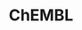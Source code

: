 ---
bigquery: https://console.cloud.google.com/bigquery?p=patents-public-data&d=ebi_chembl&page=dataset
citation: '"The ChEMBL database in 2017." Anna Gaulton, Anne Hersey, Michał Nowotka,
  A Patrícia Bento, Jon Chambers, David Mendez, Prudence Mutowo, Francis Atkinson,
  Louisa J Bellis, Elena Cibrián-Uhalte, Mark Davies, Nathan Dedman, Anneli Karlsson,
  María Paula Magariños, John P Overington, George Papadatos, Ines Smit, Andrew R
  Leach Nucleic acids Research (2017) 45 (Database Issue), D945-D954'
contributors: European Bioinformatics Institute
cost: None
description: ChEMBL Data is a manually curated database of small molecules used in
  drug discovery, including information about existing patented drugs.
documentation: 'schema: https://www.ebi.ac.uk/chembl/db_schema


  '
last_edit: 04/11/2022, 19:19:58
location: https://console.cloud.google.com/marketplace/product/google_patents_public_datasets/chembl
maintained_by: EMBL-EBI, an outstation of European Molecular Biology Laboratory
related_publications: '

  ChEMBL: towards direct deposition of bioassay data.


  Mendez D, Gaulton A, Bento AP, Chambers J, De Veij M, Félix E, Magariños MP, Mosquera
  JF, Mutowo P, Nowotka M, Gordillo-Marañón M, Hunter F, Junco L, Mugumbate G, Rodriguez-Lopez
  M, Atkinson F, Bosc N, Radoux CJ, Segura-Cabrera A, Hersey A, Leach AR.


  — Nucleic Acids Res. 2019; 47(D1):D930-D940. doi: 10.1093/nar/gky1075

  '
schema_fields:
- assay_category
- l7
- research_stem
- assay_desc
- aromatic_rings
- canonical_smiles
- units
- mw_monoisotopic
- standard_units
- homologue
- num_alerts
- l3
- selectivity_comment
- db_source
- usan_stem
- l4
- potential_duplicate
- cell_ontology_id
- domain_name
- mol_hrac_id
- sequence_md5sum
- met_conversion
- record_id
- activity_comment
- mol_frac_id
- product_id
- level1
- cpd_str_alert_id
- stem
- ddd_comment
- level2_description
- cell_source_tissue
- set_name
- cell_source_tax_id
- tid_fixed
- substrate_record_id
- level1_description
- helm_notation
- alogp
- syn_type
- strength
- polymer_flag
- who_extra
- efo_id
- acd_logd
- usan_stem_definition
- ddd_admr
- who_name
- l5
- action_type
- co_stem_id
- ref_type
- applicant_full_name
- mecref_id
- priority
- assay_type
- assay_source
- assay_id
- upper_value
- met_comment
- hba_lipinski
- lle
- withdrawn_year
- level5
- stat
- synonyms
- parent_type
- doc_id
- ddd_id
- class_level
- domain_id
- related_tid
- molecular_mechanism
- smid
- cx_logd
- uo_units
- level4
- last_page
- usan_stem_id
- downgraded
- activity_id
- smarts
- chebi_par_id
- level3_description
- tax_id
- organism
- mechanism_comment
- published_units
- cx_logp
- level3
- path
- db_version
- ref_id
- mesh_id
- withdrawn_flag
- parent_id
- assay_organism
- mc_target_accession
- qudt_units
- entity_type
- dosage_form
- country
- creation_date
- assay_strain
- type
- start_position
- withdrawn_country
- res_stem_id
- assay_tax_id
- std_act_id
- acd_most_bpka
- relationship_type
- assay_class_id
- hrac_class_id
- title
- approval_date
- disease_efficacy
- pubmed_id
- trade_name
- ref_url
- source
- active_ingredient
- warning_id
- short_name
- toid
- mc_tax_id
- aspect
- warning_description
- updated_on
- src_compound_id
- hbd
- cidx
- published_relation
- doi
- tid
- structure_type
- predbind_id
- text_value
- version
- abstract
- cell_id
- ap_id
- site_name
- standard_text_value
- patent_no
- mol_irac_id
- patent_expire_date
- ridx
- usan_year
- company
- full_mwt
- molecule_type
- cx_most_bpka
- end_position
- assay_param_id
- indref_id
- major_class
- oc_id
- alert_set_id
- num_lipinski_ro5_violations
- component_id
- max_phase
- data_validity_comment
- clo_id
- mc_target_name
- site_id
- source_domain_id
- mesh_heading
- parenteral
- chirality
- ddd_units
- target_type
- irac_class_id
- comp_class_id
- last_active
- relationship_desc
- availability_type
- parent_go_id
- confidence
- efo_term
- relation
- topical
- level4_description
- therapeutic_flag
- submission_date
- bei
- formulation_id
- go_id
- class_type
- usan_substem
- inorganic_flag
- direct_interaction
- standard_inchi_key
- warning_year
- drugind_id
- protclasssyn_id
- definition
- drug_substance_flag
- caloha_id
- standard_flag
- natural_product
- acd_logp
- first_page
- targrel_id
- oral
- alert_id
- standard_upper_value
- standard_type
- assay_subcellular_fraction
- publication_number
- irac_code
- activity_count
- molecular_species
- target_mapping
- warning_class
- l6
- ro3_pass
- molsyn_id
- cell_name
- mc_organism
- mutation
- sequence
- targcomp_id
- mol_atc_id
- target_desc
- innovator_company
- qed_weighted
- metabolite_record_id
- domain_description
- aidx
- psa
- enzyme_tid
- drug_product_flag
- ass_cls_map_id
- updated_by
- cellosaurus_id
- label
- assay_tissue
- prediction_method
- issue
- le
- published_type
- accession
- route
- drug_record_id
- status
- warnref_id
- hba
- compd_id
- first_in_class
- hrac_code
- protein_class_id
- alert_name
- acd_most_apka
- volume
- met_id
- compound_key
- component_type
- standard_relation
- assay_cell_type
- binding_site_comment
- src_id
- species_group_flag
- assay_test_type
- value
- compsyn_id
- mechanism_of_action
- isoform
- job_id
- frac_code
- pathway_id
- cell_source_organism
- chembl_id
- molfile
- pchembl_value
- doc_type
- bao_format
- rtb
- l2
- curation_comment
- normal_range_max
- orig_description
- log_id
- heavy_atoms
- prod_pat_id
- year
- pref_name
- withdrawn_reason
- dosed_ingredient
- mw_freebase
- metref_id
- warning_type
- as_id
- variant_id
- src_assay_id
- confidence_score
- tissue_id
- biocomp_id
- first_approval
- component_synonym
- level2
- journal
- active_molregno
- actsm_id
- l1
- enzyme_name
- patent_id
- relationship
- parent_molregno
- l8
- normal_range_min
- num_ro5_violations
- protein_class_synonym
- cx_most_apka
- ddd_value
- max_phase_for_ind
- frac_class_id
- bto_id
- pathway_key
- entity_id
- ad_type
- indication_class
- result_flag
- previous_company
- tbl
- standard_value
- cell_description
- sitecomp_id
- mec_id
- src_description
- uberon_id
- mc_target_type
- idx
- bao_endpoint
- annotation
- subgroup
- description
- atc_code
- parameter_value
- stem_class
- full_molformula
- ingredient
- bao_id
- standard_inchi
- src_short_name
- curated_by
- delist_flag
- name
- comments
- domain_type
- parameter_type
- authors
- hbd_lipinski
- black_box_warning
- cl_lincs_id
- rgid
- molregno
- protein_class_desc
- patent_use_code
- compound_name
- site_residues
- withdrawn_class
- comp_go_id
- prodrug
- nda_type
- published_value
- sei
- warning_country
shortname: chembl
tags:
- biotechnology
- health
- chemical
- bioinformatics
- medical
terms_of_use: CC BY-SA 3.0
title: ChEMBL
uuid: e232a192-965c-4ec9-904c-155b6dfe56c5
---